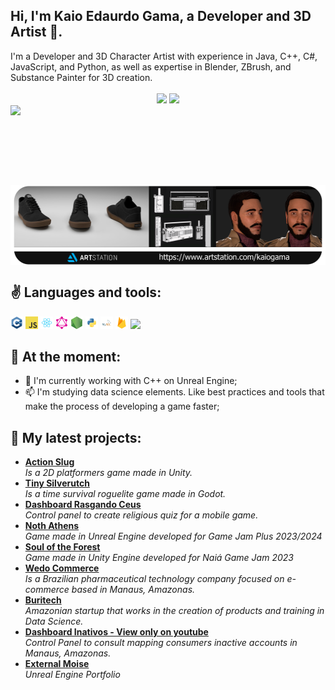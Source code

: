## Hi, I'm Kaio Edaurdo Gama, a Developer and 3D Artist 👋.

<div>
      I'm a Developer and 3D Character Artist with experience in Java, C++, C#, JavaScript, and Python, as well as expertise in Blender, ZBrush, and Substance Painter for 3D creation.
</div>

</br>

<div style="text-align:center">
   <a href="https://www.youtube.com/@kaioeduardo3967" target="_blank"><img src="https://img.shields.io/badge/YouTube-FF0000?style=for-the-badge&logo=youtube&logoColor=white" target="_blank"></a>
   <a href="https://www.linkedin.com/in/kaiogama/" target="_blank"><img src="https://img.shields.io/badge/-LinkedIn-%230077B5?style=for-the-badge&logo=linkedin&logoColor=white" target="_blank"></a> 
   
   </br>
   <a href="https://kaio-edu18.itch.io" target="_blank"><img src="https://github.com/kaiogama18/MyPageDesigner/blob/main/itchio/itchioMylogo.png"  height="128" style="display: block; margin: 0 auto"/></a>
   <a href="https://www.artstation.com/kaiogama" target="_blank"><img src="https://github.com/kaiogama18/MyPageDesigner/blob/main/artstation/artstationMylogo.png" height="128" style="display: block; margin: 0 auto"/></a>
</div> 

## ✌️ Languages and tools:
<code><img height="20" src="https://raw.githubusercontent.com/github/explore/80688e429a7d4ef2fca1e82350fe8e3517d3494d/topics/cpp/cpp.png"></code>
<code><img height="20" src="https://raw.githubusercontent.com/github/explore/80688e429a7d4ef2fca1e82350fe8e3517d3494d/topics/javascript/javascript.png"></code>
<code><img height="20" src="https://raw.githubusercontent.com/github/explore/80688e429a7d4ef2fca1e82350fe8e3517d3494d/topics/react/react.png"></code>
<code><img height="20" src="https://raw.githubusercontent.com/github/explore/5c058a388828bb5fde0bcafd4bc867b5bb3f26f3/topics/graphql/graphql.png"></code>
<code><img height="20" src="https://raw.githubusercontent.com/github/explore/80688e429a7d4ef2fca1e82350fe8e3517d3494d/topics/nodejs/nodejs.png"></code>
<code><img height="20" src="https://raw.githubusercontent.com/github/explore/80688e429a7d4ef2fca1e82350fe8e3517d3494d/topics/python/python.png"></code>
<code><img height="20" src="https://raw.githubusercontent.com/github/explore/80688e429a7d4ef2fca1e82350fe8e3517d3494d/topics/mysql/mysql.png"></code>
<code><img height="20" src="https://raw.githubusercontent.com/github/explore/80688e429a7d4ef2fca1e82350fe8e3517d3494d/topics/firebase/firebase.png"></code>
<code><img height="20" src="https://img.shields.io/badge/Kotlin-7F52FF?style=for-the-badge&logo=Kotlin&logoColor=white"></code>
## 💬 At the moment:
- 🌱 I'm currently working with C++ on Unreal Engine;
- 📫 I'm studying data science elements. Like best practices and tools that make the process of developing a game faster;

## 🦾 My latest projects:
<ul>
    <li><a href="https://github.com/The-Lubers-Group/ActionSlug"><b> Action Slug </b></a><br/><i>Is a 2D platformers game made in Unity.</i></li>
    <li><a href="https://kaio-edu18.itch.io/tiny-silverutch"><b> Tiny Silverutch </b></a><br/><i>Is a time survival roguelite game made in Godot.</i></li>
   <li><a href="https://rasgando-ceus-quiz.admin.oke.luby.me"><b> Dashboard Rasgando Ceus </b></a><br/><i>Control panel to create religious quiz for a mobile game.</i></li>
   <li><a href="https://boredcatstudio.itch.io/north-athens"><b> Noth Athens </b></a><br/><i>Game made in Unreal Engine developed for Game Jam Plus 2023/2024</i></li>
   <li><a href="https://tupan-team.itch.io/soul-of-the-forest"><b> Soul of the Forest </b></a><br/><i>Game made in Unity Engine developed for Naiá Game Jam 2023</i></li>

   <li><a href="https://wedo-commerce-lprs.vercel.app/"><b> Wedo Commerce </b></a><br/><i>Is a Brazilian pharmaceutical technology company focused on e-commerce based in Manaus, Amazonas.</i></li>
    <li><a href="http://buritech.netlify.app"><b> Buritech </b></a><br/><i>Amazonian startup that works in the creation of products and training in Data Science.</i></li>
     <li><a href="https://www.youtube.com/watch?v=K8Wn1fHrPpo"><b> Dashboard Inativos - View only on youtube </b></a><br/><i>Control Panel to consult mapping consumers inactive accounts in Manaus, Amazonas.</i></li>
   <li><a href="https://www.youtube.com/watch?v=zHtat8a4QBk"><b> External Moise </b></a><br/><i>Unreal Engine Portfolio</i></li>
</ul>
